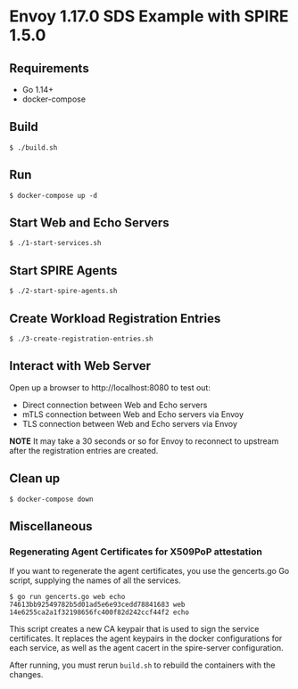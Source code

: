 # Envoy 1.17.0 SDS Example with SPIRE 1.5.0

## Requirements

- Go 1.14+
- docker-compose

## Build

```
$ ./build.sh
```

## Run

```
$ docker-compose up -d
```

## Start Web and Echo Servers

```
$ ./1-start-services.sh
```

## Start SPIRE Agents 

```
$ ./2-start-spire-agents.sh
```

## Create Workload Registration Entries

```
$ ./3-create-registration-entries.sh
```

## Interact with Web Server

Open up a browser to http://localhost:8080 to test out:

- Direct connection between Web and Echo servers
- mTLS connection between Web and Echo servers via Envoy
- TLS connection between Web and Echo servers via Envoy

**NOTE** It may take a 30 seconds or so for Envoy to reconnect to upstream
after the registration entries are created.

## Clean up

```
$ docker-compose down
```

## Miscellaneous

### Regenerating Agent Certificates for X509PoP attestation

If you want to regenerate the agent certificates, you use
the gencerts.go Go script, supplying the names of all the services.

```
$ go run gencerts.go web echo
74613bb92549782b5d01ad5e6e93cedd78841683 web
14e6255ca2a1f32198656fc400f82d242ccf44f2 echo
```

This script creates a new CA keypair that is used to sign the service
certificates. It replaces the agent keypairs in the docker
configurations for each service, as well as the agent cacert in the
spire-server configuration.

After running, you must rerun `build.sh` to rebuild the containers with the
changes.
